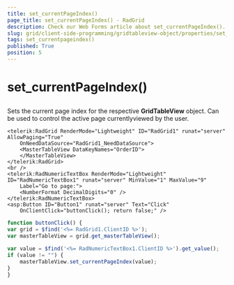 ```yaml
---
title: set_currentPageIndex()
page_title: set_currentPageIndex() - RadGrid
description: Check our Web Forms article about set_currentPageIndex().
slug: grid/client-side-programming/gridtableview-object/properties/set_currentpageindex()
tags: set_currentpageindex()
published: True
position: 5
---
```


# set_currentPageIndex()



## 

Sets the current page index for the respective **GridTableView** object. Can be used to control the active page currentlyviewed by the user.

````ASP.NET
<telerik:RadGrid RenderMode="Lightweight" ID="RadGrid1" runat="server" AllowPaging="True"
    OnNeedDataSource="RadGrid1_NeedDataSource">
    <MasterTableView DataKeyNames="OrderID">
    </MasterTableView>
</telerik:RadGrid>
<br />
<telerik:RadNumericTextBox RenderMode="Lightweight" ID="RadNumericTextBox1" runat="server" MinValue="1" MaxValue="9"
    Label="Go to page:">
    <NumberFormat DecimalDigits="0" />
</telerik:RadNumericTextBox>
<asp:Button ID="Button1" runat="server" Text="Click"
    OnClientClick="buttonClick(); return false;" />
````



````JavaScript
function buttonClick() {
var grid = $find('<%= RadGrid1.ClientID %>');
var masterTableView = grid.get_masterTableView();

var value = $find('<%= RadNumericTextBox1.ClientID %>').get_value();
if (value != "") {
    masterTableView.set_currentPageIndex(value);
}
}
````


